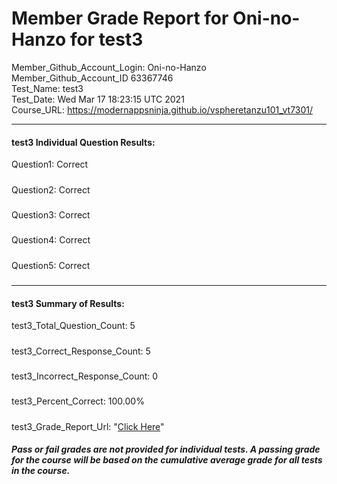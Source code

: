 # Member Grade Report for Oni-no-Hanzo for test3  
   
Member_Github_Account_Login: Oni-no-Hanzo  
Member_Github_Account_ID 63367746  
Test_Name: test3  
Test_Date: Wed Mar 17 18:23:15 UTC 2021  
Course_URL: https://modernappsninja.github.io/vspheretanzu101_vt7301/  
   
---  
#### test3 Individual Question Results:  
Question1: Correct  
#####  
Question2: Correct  
#####  
Question3: Correct  
#####  
Question4: Correct  
#####  
Question5: Correct  
#####  
---  
#### test3 Summary of Results:  
test3_Total_Question_Count: 5  
#####  
test3_Correct_Response_Count: 5  
#####  
test3_Incorrect_Response_Count: 0  
#####  
test3_Percent_Correct: 100.00%  
#####  
test3_Grade_Report_Url: "[Click Here](https://github.com/modernappsninjas/Oni-no-Hanzo/blob/main/static/userdata/courses/vspheretanzu101_vt7301/grade_report.pr9.test3.md)"
##### Pass or fail grades are not provided for individual tests. A passing grade for the course will be based on the cumulative average grade for all tests in the course.  
